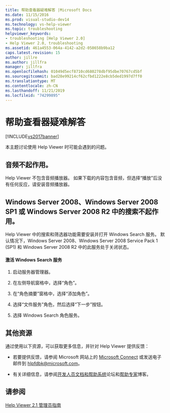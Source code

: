 ```yaml
---
title: 帮助查看器疑难解答 |Microsoft Docs
ms.date: 11/15/2016
ms.prod: visual-studio-dev14
ms.technology: vs-help-viewer
ms.topic: troubleshooting
helpviewer_keywords:
- troubleshooting [Help Viewer 2.0]
- Help Viewer 2.0, troubleshooting
ms.assetid: 461a4553-064a-4142-a2d2-058658b9ba12
caps.latest.revision: 15
author: jillre
ms.author: jillfra
manager: jillfra
ms.openlocfilehash: 01049d5ecf8710cd680278dbf95dbe70767cd5bf
ms.sourcegitcommit: bad28e99214cf62cfbd1222e8cb5ded1997d7ff0
ms.translationtype: MT
ms.contentlocale: zh-CN
ms.lasthandoff: 11/21/2019
ms.locfileid: "74299895"
---
```

# <a name="troubleshooting-the-help-viewer"></a>帮助查看器疑难解答
[!INCLUDE[vs2017banner](../includes/vs2017banner.md)]

本主题讨论使用 Help Viewer 时可能会遇到的问题。

## <a name="audio-doesnt-work"></a>音频不起作用。
 Help Viewer 不包含音频播放器。 如果下载的内容包含音频，但选择“播放”后没有任何反应，请安装音频播放器。

## <a name="search-doesnt-work-in-windows-server-2008-windows-server-2008-with-sp1-or-windows-server-2008-r2"></a>Windows Server 2008、Windows Server 2008 SP1 或 Windows Server 2008 R2 中的搜索不起作用。
 Help Viewer 中的搜索和筛选器功能需要安装并打开 Windows Search 服务。 默认情况下，Windows Server 2008、Windows Server 2008 Service Pack 1 (SP1) 和 Windows Server 2008 R2 中的此服务处于关闭状态。

#### <a name="to-activate-windows-search-service"></a>激活 Windows Search 服务

1. 启动服务器管理器。

2. 在左侧导航窗格中，选择“角色”。

3. 在“角色摘要”窗格中，选择“添加角色”。

4. 选择“文件服务”角色，然后选择“下一步”按钮。

5. 选择 Windows Search 角色服务。

## <a name="additional-resources"></a>其他资源
 通过使用以下资源，可以获取更多信息，并针对 Help Viewer 提供反馈：

- 若要提供反馈，请参阅 Microsoft 网站上的 [Microsoft Connect](https://go.microsoft.com/fwlink/?linkid=243983) 或发送电子邮件到 [hlpfdbk@microsoft.com](mailto:hlpfdbk@microsoft.com)。

- 有关详细信息，请参阅[开发人员文档和帮助系统](https://go.microsoft.com/fwlink/?LinkId=232741)论坛和[帮助专家](https://go.microsoft.com/fwlink/?LinkId=232743)博客。

## <a name="see-also"></a>请参阅
 [Help Viewer 2.1 管理员指南](https://go.microsoft.com/fwlink/?LinkId=243985)
